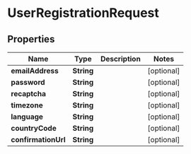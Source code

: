 
# UserRegistrationRequest

## Properties
Name | Type | Description | Notes
------------ | ------------- | ------------- | -------------
**emailAddress** | **String** |  |  [optional]
**password** | **String** |  |  [optional]
**recaptcha** | **String** |  |  [optional]
**timezone** | **String** |  |  [optional]
**language** | **String** |  |  [optional]
**countryCode** | **String** |  |  [optional]
**confirmationUrl** | **String** |  |  [optional]



